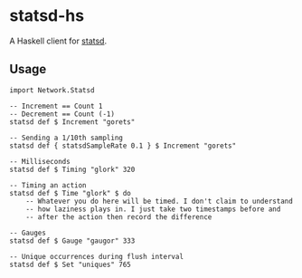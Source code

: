 # statsd-hs

A Haskell client for [statsd](https://github.com/etsy/statsd/).

## Usage

~~~ { .haskell }
import Network.Statsd

-- Increment == Count 1
-- Decrement == Count (-1)
statsd def $ Increment "gorets"

-- Sending a 1/10th sampling
statsd def { statsdSampleRate 0.1 } $ Increment "gorets"

-- Milliseconds
statsd def $ Timing "glork" 320

-- Timing an action
statsd def $ Time "glork" $ do
    -- Whatever you do here will be timed. I don't claim to understand 
    -- how laziness plays in. I just take two timestamps before and 
    -- after the action then record the difference

-- Gauges
statsd def $ Gauge "gaugor" 333

-- Unique occurrences during flush interval
statsd def $ Set "uniques" 765
~~~
